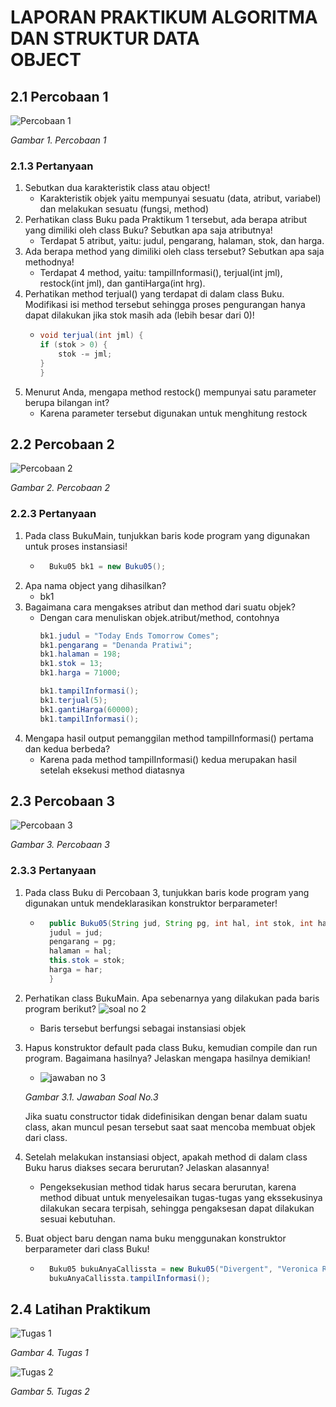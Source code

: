 # LAPORAN PRAKTIKUM ALGORITMA DAN STRUKTUR DATA <br> OBJECT

## 2.1 Percobaan 1
![Percobaan 1](Percobaan1_P2.png)

_Gambar 1. Percobaan 1_

### 2.1.3 Pertanyaan
1. Sebutkan dua karakteristik class atau object!
    * Karakteristik objek yaitu mempunyai sesuatu (data, atribut, variabel) dan melakukan sesuatu (fungsi, method)
2. Perhatikan class Buku pada Praktikum 1 tersebut, ada berapa atribut yang dimiliki oleh class Buku? Sebutkan apa saja atributnya!
    * Terdapat 5 atribut, yaitu: judul, pengarang, halaman, stok, dan harga.
3. Ada berapa method yang dimiliki oleh class tersebut? Sebutkan apa saja methodnya!
    * Terdapat 4 method, yaitu: tampilInformasi(), terjual(int jml), restock(int jml), dan gantiHarga(int hrg).
4. Perhatikan method terjual() yang terdapat di dalam class Buku. Modifikasi isi method tersebut sehingga proses pengurangan hanya dapat dilakukan jika stok masih ada (lebih besar dari 0)!
    *   ```java
        void terjual(int jml) {
        if (stok > 0) {
            stok -= jml;
        }
        }
        ```
5. Menurut Anda, mengapa method restock() mempunyai satu parameter berupa bilangan int?
    * Karena parameter tersebut digunakan untuk menghitung restock

## 2.2 Percobaan 2
![Percobaan 2](Percobaan2_P2.png)

_Gambar 2. Percobaan 2_

### 2.2.3 Pertanyaan
1. Pada class BukuMain, tunjukkan baris kode program yang digunakan untuk proses instansiasi!
    * ```java
        Buku05 bk1 = new Buku05();
        ```
2. Apa nama object yang dihasilkan?
    * bk1
3. Bagaimana cara mengakses atribut dan method dari suatu objek?
    * Dengan cara menuliskan objek.atribut/method, contohnya
         ```java
        bk1.judul = "Today Ends Tomorrow Comes";
        bk1.pengarang = "Denanda Pratiwi";
        bk1.halaman = 198;
        bk1.stok = 13;
        bk1.harga = 71000;

        bk1.tampilInformasi();
        bk1.terjual(5);
        bk1.gantiHarga(60000);
        bk1.tampilInformasi();
        ```
4. Mengapa hasil output pemanggilan method tampilInformasi() pertama dan kedua berbeda?
    * Karena pada method tampilInformasi() kedua merupakan hasil setelah eksekusi method diatasnya

## 2.3 Percobaan 3
![Percobaan 3](Percobaan3_P2.png)

_Gambar 3. Percobaan 3_

### 2.3.3 Pertanyaan
1. Pada class Buku di Percobaan 3, tunjukkan baris kode program yang digunakan untuk mendeklarasikan konstruktor berparameter!
    * ```java
        public Buku05(String jud, String pg, int hal, int stok, int har) {
        judul = jud;
        pengarang = pg;
        halaman = hal;
        this.stok = stok;
        harga = har;
        }
        ```
2. Perhatikan class BukuMain. Apa sebenarnya yang dilakukan pada baris program berikut? 
![soal no 2](soal2.png)
    * Baris tersebut berfungsi sebagai instansiasi objek
3. Hapus konstruktor default pada class Buku, kemudian compile dan run program. Bagaimana hasilnya? Jelaskan mengapa hasilnya demikian!
    * ![jawaban no 3](2.3.3no3.png)

    _Gambar 3.1. Jawaban Soal No.3_

     Jika suatu constructor tidak didefinisikan dengan benar dalam suatu class, akan muncul pesan tersebut saat saat mencoba membuat objek dari class.
4. Setelah melakukan instansiasi object, apakah method di dalam class Buku harus diakses secara berurutan? Jelaskan alasannya!
    * Pengeksekusian method tidak harus secara berurutan, karena method dibuat untuk menyelesaikan tugas-tugas yang ekssekusinya dilakukan secara terpisah, sehingga pengaksesan dapat dilakukan sesuai kebutuhan.
5. Buat object baru dengan nama buku<NamaMahasiswa> menggunakan konstruktor berparameter dari class Buku!
    * ```java
        Buku05 bukuAnyaCallissta = new Buku05("Divergent", "Veronica Roth", 487, 17, 75000);
        bukuAnyaCallissta.tampilInformasi();
        ```
## 2.4 Latihan Praktikum
![Tugas 1](Tugas1_P2.png)

_Gambar 4. Tugas 1_

![Tugas 2](Tugas2_P2.png)

_Gambar 5. Tugas 2_